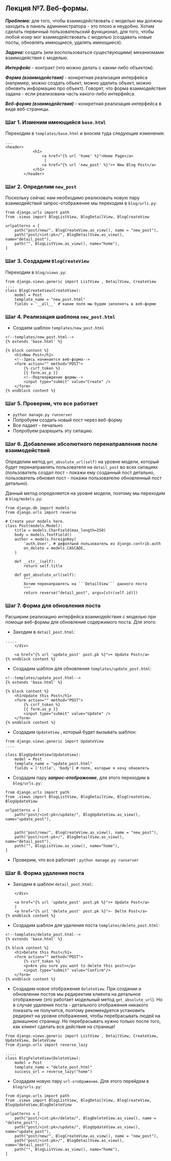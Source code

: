 ## Лекция №7. Веб-формы.

***Проблема:*** для того, чтобы взаимодействовать с моделью мы должны заходить в панель адмнинистратора - это плохо и неудобно. Хотим сделать первичный пользовательский функционал, для того, чтобы любой юзер мог взаимодействовать с моделью (создавать новые посты, обновлять имеющиеся, удалять имеющиеся).

***Задача:*** создать (или воспользоваться существующими) механизмами взаимодействия с моделью.

***Интерфейс*** - контракт (что можно делать с каким-либо объектом).

***Форма (взаимодействия)*** - конкретная реализация интерфейса (напрмиер, можно создать объект, можно удалить объект, можно обновить информацию про объект). Говорят, что форма взаимодействия задана - если реализована часть какого-либо интерфейса.

***Веб-форма (взаимодействия)*** - конкретная реализация интерфейса в виде веб-страницы.

### Шаг 1. Изменим имеющийся ```base.html```
Переходим в ```templates/base.html``` и вносим туда следующие изменения:
```
...
<header>
            <h1>
                <a href="{% url 'home' %}">Home Page</a>
                 |
                <a href="{% url 'new_post' %}">+ New Blog Post</a> 
            </h1>
        </header>

```
### Шаг 2. Определим ```new_post```
Поскольку сейчас нам необходимо реализовать новую пару взаимодействий запрос-отображение мы переходим в ```blog/urls.py```:
```
from django.urls import path
from .views import BlogListView, BlogDetailView, BlogCreateView

urlpatterns = [
    path("post/new/", BlogCreateView.as_view(), name = "new_post"),
    path("post/<int:pk>/", BlogDetailView.as_view(), name="detail_post"),
    path("", BlogListView.as_view(), name="home"),
]
```

### Шаг 3. Создадим ```BlogCreateView```
Переходим в ```blog/views.py```:
```
from django.views.generic import ListView , DetailView, CreateView
....
class BlogCreateView(CreateView):
    model = Post 
    template_name = "new_post.html"
    fields = '__all__' # какие поля мы будем заполнять в веб-форме
```

### Шаг 4. Реализация шаблона ```new_post.html```
* Создаем шаблон ```templates/new_post.html```
```
<!--templates/new_post.html-->
{% extends 'base.html' %}

{% block content %}
    <h1>New Post</h1>
    <!--Здесь начинается веб-форма-->
    <form action="" method="POST">
        {% csrf_token %}
        {{ form.as_p }}
        <!--Подтверждение формы-->
        <input type="submit" value="Create" />
    </form>
{% endblock content %}
```

### Шаг 5. Проверим, что все работает
* ```python manage.py runserver```
* Попробуем создать новый пост через веб-форму
* Все падает - печально
* Попробуем разрешить эту ситацию.

### Шаг 6. Добавление абсолютного перенаправления после взаимодействий
Определим метод ```get_absolute_url(self)``` на уровне модели, который будет перенаправлять пользователя на ```detail_post``` во всех ситациях (пользователь создал пост - покажи ему созданный пост детально, пользователь обновил пост - покажи пользователю обновленный пост детально).

Данный метод определяется на уровне модели, поэтому мы переходим в ```blog/models.py```:
```
from django.db import models
from django.urls import reverse

# Create your models here.
class Post(models.Model):
    title = models.CharField(max_length=250)
    body = models.TextField()
    author = models.ForeignKey(
        'auth.User', # дефолтынй пользователь из django.contrib.auth
        on_delete = models.CASCADE,
    )

    def __str__(self):
        return self.title 

    def get_absolute_url(self):
        """
        Хотим перенаправлять на ```DetailView``` данного поста
        """
        return reverse("detail_post", args=[str(self.id)])
```

### Шаг 7. Форма для обновления поста
Расширим реализацию интерфейса взаимодействия с моделью при помощи веб-формы для обновления содержимого поста.
Для этого:
* Заходим в ```detail_post.html```:
```
.....
    </div>
    
    <a href="{% url 'update_post' post.pk %}">+ Update Post</a>
{% endblock content %}
```

* Создадим шаблон для обновления ```templates/update_post.html```:
```
<!--templates/update_post.html-->
{% extends 'base.html' %}

{% block content %}
    <h1>Update this Post</h1>
    <form action="" method="POST">
        {% csrf_token %}
        {{ form.as_p }}
        <input type="submit" value="Update" />
    </form>
{% endblock content %}
```

* Создадим ```UpdateView``` , который будет вызывать шаблон:
```
from django.views.generic import UpdateView
....

class BlogUpdateView(UpdateView):
    model = Post 
    template_name = "update_post.html"
    fields = ['title', 'body'] # поля, которые я хочу обновлять
```

* Создадим пару ***запрос-отображение***, для этого переходим в ```blog/urls.py```:
```
from django.urls import path
from .views import BlogListView, BlogDetailView, BlogCreateView, BlogUpdateView

urlpatterns = [
    path("post/<int:pk>/update/", BlogUpdateView.as_view(), name="update_post"),

    
    path("post/new/", BlogCreateView.as_view(), name = "new_post"),
    path("post/<int:pk>/", BlogDetailView.as_view(), name="detail_post"),
    path("", BlogListView.as_view(), name="home"),
]
```

* Проверим, что все работает : ```python manage.py runserver```

### Шаг 8. Форма удаления поста
* Заходим в шаблон ```detail_post.html```:
```
    </div>
    
    <a href="{% url 'update_post' post.pk %}">+ Update Post</a>
    |
    <a href="{% url 'delete_post' post.pk %}">- Delte Post</a>
{% endblock content %}
```
* Создадим шаблон для удаления поста ```templates/delete_post.html```:
```
<!--templates/delete_post.html-->
{% extends 'base.html' %}

{% block content %}
    <h1>Delete this Post</h1>
    <form action="" method="POST">
        {% csrf_token %}
        <p>Are you sure you want to delete this post></p>
        <input type="submit" value="Confirm"/>
    </form>
{% endblock content %}
```

* Создадим новое отображение ```DeleteView```. При создании и обновлении постов мы редиректим клиента на детальное отображение (это работает модельный метод ```get_absolute_url```). Но в случае удаления поста - детального отображения никакого показать не получится, поэтому рекомендуется установить редирект на уровне отображения, чтобы перебрасывать людей на домашнюю страницу. Но перебрасывать нужно только после того, как клиент сделать все действия на странице!
```
from django.views.generic import ListView , DetailView, CreateView, UpdateView, DeleteView
from django.urls import reverse_lazy

.....
class BlogFeleteView(DeleteView):
    model = Post 
    template_name = "delete_post.html"
    success_url = reverse_lazy("home")
```

* Создадим новую пару ```url-отображение```. Для этого перейдем в ```blog/urls.py```:
```
from django.urls import path
from .views import BlogListView, BlogDetailView, BlogCreateView, BlogUpdateView,BlogDeleteView

urlpatterns = [
    path("post/<int:pk>/delete/", BlogDeleteView.as_view(), name = "delete_post"),
    path("post/<int:pk>/update/", BlogUpdateView.as_view(), name="update_post"),
    path("post/new/", BlogCreateView.as_view(), name = "new_post"),
    path("post/<int:pk>/", BlogDetailView.as_view(), name="detail_post"),
    path("", BlogListView.as_view(), name="home"),
]
```